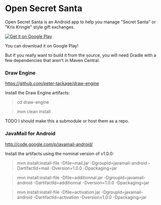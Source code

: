 Open Secret Santa
=================
Open Secret Santa is an Android app to help you manage "Secret Santa" or "Kris Kringle" style gift exchanges.

<a href="https://play.google.com/store/apps/details?id=com.moac.android.opensecretsanta">
  <img alt="Get it on Google Play"
       src="https://developer.android.com/images/brand/en_generic_rgb_wo_45.png" />
</a>

You can download it on Google Play! 

But if you really want to build it from the source, you will need Gradle with a few dependencies that aren't in Maven Central.
### Draw Engine

https://github.com/peter-tackage/draw-engine

Install the Draw Engine artifacts:

> cd draw-engine

> mvn clean install

TODO I should make this a submodule or host them as a repo.

### JavaMail for Android

http://code.google.com/p/javamail-android/

Install the artifacts using the nominal version of v1.0.0:

> mvn install:install-file -Dfile=mail.jar -DgroupId=javamail-android -DartifactId=mail -Dversion=1.0.0 -Dpackaging=jar

> mvn install:install-file -Dfile=additionnal.jar -DgroupId=javamail-android -DartifactId=additionnal -Dversion=1.0.0 -Dpackaging=jar

> mvn install:install-file -Dfile=activation.jar -DgroupId=javamail-android -DartifactId=activation -Dversion=1.0.0 -Dpackaging=jar



